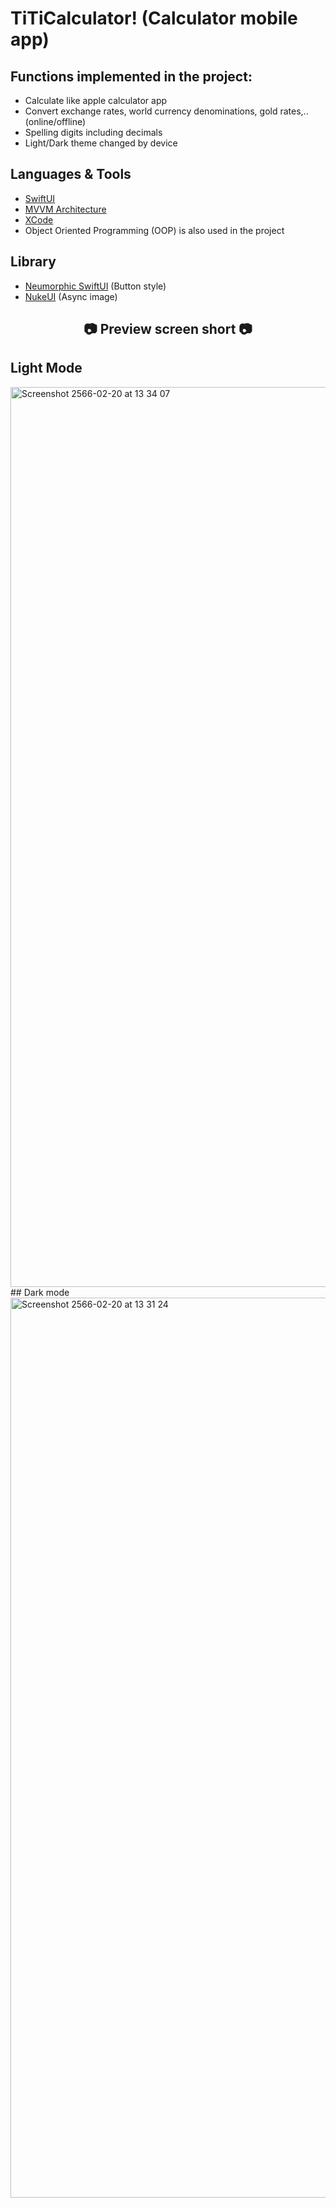 # TiTiCalculator! (Calculator mobile app)

## Functions implemented in the project:
- Calculate like apple calculator app
- Convert exchange rates, world currency denominations, gold rates,.. (online/offline)
- Spelling digits including decimals
- Light/Dark theme changed by device

## Languages & Tools
- [SwiftUI](https://developer.apple.com/xcode/swiftui/)
- [MVVM Architecture](https://www.hackingwithswift.com/books/ios-swiftui/introducing-mvvm-into-your-swiftui-project)
- [XCode](https://developer.apple.com/xcode/)
- Object Oriented Programming (OOP) is also used in the project

## Library
- [Neumorphic SwiftUI](https://github.com/costachung/neumorphic.git) (Button style)
- [NukeUI](https://github.com/kean/NukeUI.git) (Async image)

<h2 align="center">📷 Preview screen short 📷</h2>

## Light Mode
<img width="1440" alt="Screenshot 2566-02-20 at 13 34 07" src="https://user-images.githubusercontent.com/63950809/220032096-83ce1575-bad4-473c-a00f-5e537ff8b762.png">
## Dark mode
<img width="1440" alt="Screenshot 2566-02-20 at 13 31 24" src="https://user-images.githubusercontent.com/63950809/220032011-8da2ea20-53b0-4630-893a-9d4d7b001e2d.png">
